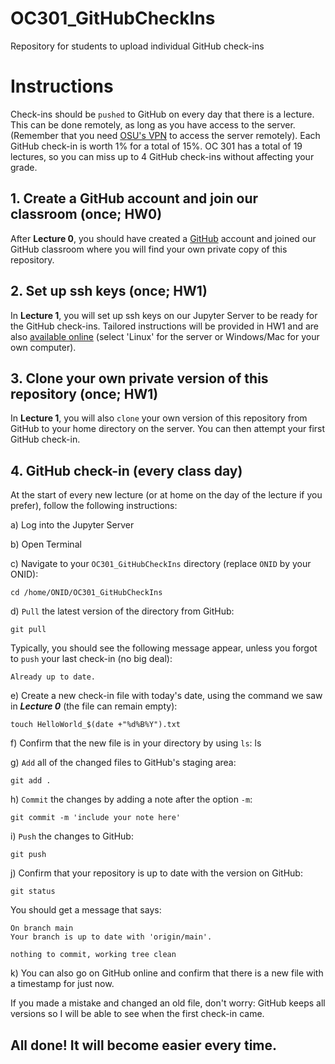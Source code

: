 # OC301_GitHubCheckIns
Repository for students to upload individual GitHub check-ins

# Instructions
Check-ins should be `pushed` to GitHub on every day that there is a lecture. This can be done remotely, as long as you have access to the server. (Remember that you need [OSU's VPN](https://uit.oregonstate.edu/vpn) to access the server remotely). Each GitHub check-in is worth 1\% for a total of 15\%. OC 301 has a total of 19 lectures, so you can miss up to 4 GitHub check-ins without affecting your grade.

## 1. Create a GitHub account and join our classroom (once; HW0)
After **Lecture 0**, you should have created a [GitHub](https://github.com/) account and joined our GitHub classroom where you will find your own private copy of this repository. 

## 2. Set up ssh keys (once; HW1)
In **Lecture 1**, you will set up ssh keys on our Jupyter Server to be ready for the GitHub check-ins. Tailored instructions will be provided in HW1 and are also [available online](https://docs.github.com/en/authentication/connecting-to-github-with-ssh/generating-a-new-ssh-key-and-adding-it-to-the-ssh-agent) (select 'Linux' for the server or Windows/Mac for your own computer).

## 3. Clone your own private version of this repository (once; HW1)
In **Lecture 1**, you will also `clone` your own version of this repository from GitHub to your home directory on the server. You can then attempt your first GitHub check-in.

## 4. GitHub check-in (every class day)
At the start of every new lecture (or at home on the day of the lecture if you prefer), follow the following instructions:

a) Log into the Jupyter Server

b) Open Terminal

c) Navigate to your `OC301_GitHubCheckIns` directory (replace `ONID` by your ONID):

    cd /home/ONID/OC301_GitHubCheckIns

d) `Pull` the latest version of the directory from GitHub:

    git pull

Typically, you should see the following message appear, unless you forgot to `push` your last check-in (no big deal):

    Already up to date.

e) Create a new check-in file with today's date, using the command we saw in ***Lecture 0*** (the file can remain empty):

    touch HelloWorld_$(date +"%d%B%Y").txt

f) Confirm that the new file is in your directory by using `ls`:
    ls

g) `Add` all of the changed files to GitHub's staging area:

    git add .

h) `Commit` the changes by adding a note after the option `-m`:

    git commit -m 'include your note here'

i) `Push` the changes to GitHub:

    git push

j) Confirm that your repository is up to date with the version on GitHub:

    git status

You should get a message that says:

    On branch main
    Your branch is up to date with 'origin/main'.

    nothing to commit, working tree clean

k) You can also go on GitHub online and confirm that there is a new file with a timestamp for just now.

If you made a mistake and changed an old file, don't worry: GitHub keeps all versions so I will be able to see when the first check-in came.

## All done! It will become easier every time.